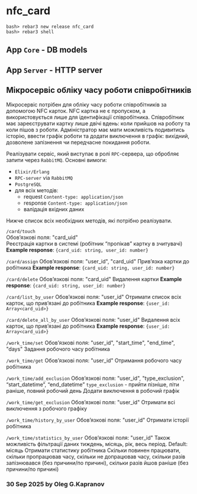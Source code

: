 nfc_card
=====

```
bash> rebar3 new release nfc_card
bash> rebar3 shell
```

## App `Core` - DB models

## App `Server` - HTTP server

## Мікросервіс обліку часу роботи співробітників

Мікросервіс потрібен для обліку часу роботи співробітників за допомогою NFC карток.
NFC картка не є пропуском, а використовується лише для ідентифікації співробітника.
Співробітник має зареєструвати картку лише двічі вдень: коли прийшов на роботу та
коли пішов з роботи.
Адміністратор має мати можливість подивитись історію, ввести графік роботи та
додати виключення в графік: вихідний, дозволене запізнення чи передчасне покидання
роботи.

Реалізувати сервіс, який виступає в ролі `RPC`-сервера, що обробляє запити через
`RabbitMQ`. Основні вимоги:

- `Elixir/Erlang`
- `RPC-server` via `RabbitMQ`
- `PostgreSQL`
- для всіх методів:
    - request `Content-type: application/json`
    - response `Content-type: application/json`
    - валідація вхідних даних

Нижче список всіх необхідних методів, які потрібно реалізувати.

`/card/touch`  
Обов’язкові поля: "card_uid"  
Реєстрація картки в системі (робітник “пропікав” картку в зчитувачі)   
**Example response**: `{card_uid: string, user_id: number}`

`/card/assign`
Обов’язкові поля: "user_id", "card_uid"
Прив’язка картки до робітника
**Example response**: `{card_uid: string, user_id: number}`

`/card/delete`
Обов’язкові поля: "card_uid"
Видалення картки
**Example response**: `{card_uid: string, user_id: number}`

`/card/list_by_user`
Обов’язкові поля: "user_id"
Отримати список всіх карток, що прив’язані до робітника
**Example response**: `{user_id: Array<card_uid>}`

`/card/delete_all_by_user`
Обов’язкові поля: "user_id"
Видалення всіх карток, що прив’язані до робітника
**Example response**: `{user_id: Array<card_uid>}`

`/work_time/set`
Обов’язкові поля: "user_id", "start_time", "end_time", "days"
Задання робочого часу робітника

`/work_time/get`
Обов’язкові поля: "user_id"
Отримання робочого часу робітника

`/work_time/add_exclusion`
Обов’язкові поля: "user_id", "type_exclusion", “start_datetime”, “end_datetime”
`type_exclusion` - прийти пізніше, піти раніше, повний робочий день
Додати виключення в робочий графік

`/work_time/get_exclusion`
Обов’язкові поля: "user_id"
Отримати всі виключення з робочого графіку

`/work_time/history_by_user`
Обов’язкові поля: "user_id"
Отримати історії робітника

`/work_time/statistics_by_user`
Обов’язкові поля: "user_id"
Також можливість фільтрації даних тиждень, місяць, рік, весь період. Default: місяць
Отримати статистику робітника
Скільки повинен працювати, скільки пропрацював часу, скільки не допрацював часу,
скільки разів запізнювався (без причини/по причині), скільки разів йшов раніше (без
причини/по причині)

### 30 Sep 2025 by Oleg G.Kapranov
